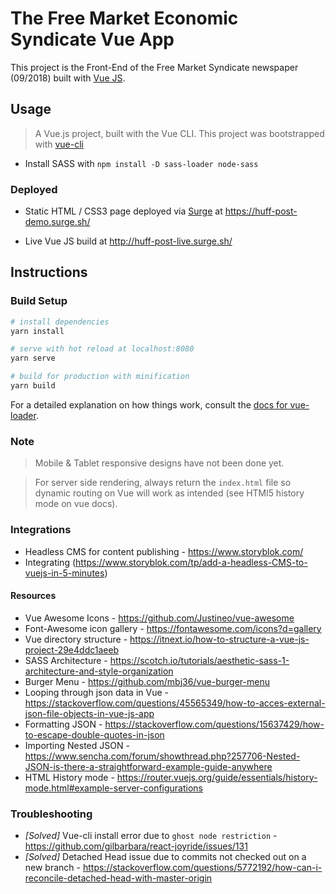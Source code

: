 # The Free Market Economic Syndicate Vue App

This project is the Front-End of the Free Market Syndicate newspaper (09/2018) built with [Vue JS](https://vuejs.org/).

## Usage

> A Vue.js project, built with the Vue CLI.
> This project was bootstrapped with [vue-cli](https://github.com/vuejs/vue-cli)

- Install SASS with `npm install -D sass-loader node-sass`

### Deployed

* Static HTML / CSS3 page deployed via [Surge](https://surge.sh/) at https://huff-post-demo.surge.sh/

* Live Vue JS build at http://huff-post-live.surge.sh/

## Instructions

### Build Setup

```bash
# install dependencies
yarn install

# serve with hot reload at localhost:8080
yarn serve

# build for production with minification
yarn build
```

For a detailed explanation on how things work, consult the [docs for vue-loader](http://vuejs.github.io/vue-loader).

### Note

> Mobile & Tablet responsive designs have not been done yet.

> For server side rendering, always return the `index.html` file so dynamic routing on Vue will work as intended (see HTMl5 history mode on vue docs).

### Integrations
- Headless CMS for content publishing - https://www.storyblok.com/ 
- Integrating (https://www.storyblok.com/tp/add-a-headless-CMS-to-vuejs-in-5-minutes)

#### Resources

- Vue Awesome Icons - https://github.com/Justineo/vue-awesome
- Font-Awesome icon gallery - https://fontawesome.com/icons?d=gallery
- Vue directory structure - https://itnext.io/how-to-structure-a-vue-js-project-29e4ddc1aeeb
- SASS Architecture - https://scotch.io/tutorials/aesthetic-sass-1-architecture-and-style-organization
- Burger Menu - https://github.com/mbj36/vue-burger-menu
- Looping through json data in Vue - https://stackoverflow.com/questions/45565349/how-to-acces-external-json-file-objects-in-vue-js-app
- Formatting JSON - https://stackoverflow.com/questions/15637429/how-to-escape-double-quotes-in-json
- Importing Nested JSON - https://www.sencha.com/forum/showthread.php?257706-Nested-JSON-is-there-a-straightforward-example-guide-anywhere
- HTML History mode - https://router.vuejs.org/guide/essentials/history-mode.html#example-server-configurations

### Troubleshooting

- _[Solved]_ Vue-cli install error due to `ghost node restriction` - https://github.com/gilbarbara/react-joyride/issues/131
- _[Solved]_ Detached Head issue due to commits not checked out on a new branch - https://stackoverflow.com/questions/5772192/how-can-i-reconcile-detached-head-with-master-origin
